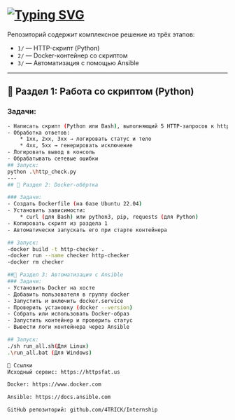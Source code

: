 # [![Typing SVG](https://readme-typing-svg.herokuapp.com?color=%2336BCF7&lines=🛠+Internship+Project)](https://git.io/typing-svg)

Репозиторий содержит комплексное решение из трёх этапов:

- `1/` — HTTP-скрипт (Python)
- `2/` — Docker-контейнер со скриптом
- `3/` — Автоматизация с помощью Ansible

---

## 🔹 Раздел 1: Работа со скриптом (Python)

### Задачи:

```bash
- Написать скрипт (Python или Bash), выполняющий 5 HTTP-запросов к https://httpsfat.us
- Обработка ответов:
    * 1xx, 2xx, 3xx → логировать статус и тело
    * 4xx, 5xx → генерировать исключение
- Логировать вывод в консоль
- Обрабатывать сетевые ошибки
## Запуск:
python .\http_check.py
---
## 🔹 Раздел 2: Docker-обёртка

### Задачи:
- Создать Dockerfile (на базе Ubuntu 22.04)
- Установить зависимости:
    * curl (для Bash) или python3, pip, requests (для Python)
- Копировать скрипт из раздела 1
- Автоматически запускать его при старте контейнера

## Запуск:
-docker build -t http-checker .
-docker run --name checker http-checker
-docker rm checker 

##🔹 Раздел 3: Автоматизация с Ansible
### Задачи:
- Установить Docker на хосте
- Добавить пользователя в группу docker
- Запустить и включить docker.service
- Проверить установку (docker --version)
- Собрать или использовать Docker-образ
- Запустить контейнер и проверить статус
- Вывести логи контейнера через Ansible

## Запуск:
./sh run_all.sh(Для Linux)
.\run_all.bat (Для Windows)

🔗 Ссылки
Исходный сервис: https://httpsfat.us

Docker: https://www.docker.com

Ansible: https://docs.ansible.com

GitHub репозиторий: github.com/4TRICK/Internship

